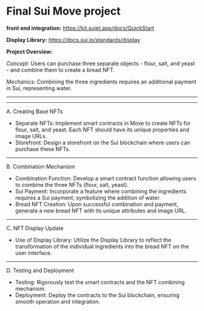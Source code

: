 # Final Sui Move project


**front end integration:**
https://kit.suiet.app/docs/QuickStart

**Display Library:**
https://docs.sui.io/standards/display

**Project Overview:**

*Concept:* Users can purchase three separate objects - flour, salt, and yeast - and combine them to create a bread NFT.

*Mechanics:* Combining the three ingredients requires an additional payment in Sui, representing water.

---

---

A. Creating Base NFTs
- Separate NFTs: Implement smart contracts in Move to create NFTs for flour, salt, and yeast. Each NFT should have its unique properties and image URLs.
- Storefront: Design a storefront on the Sui blockchain where users can purchase these NFTs.

---

B. Combination Mechanism
- Combination Function: Develop a smart contract function allowing users to combine the three NFTs (flour, salt, yeast).
- Sui Payment: Incorporate a feature where combining the ingredients requires a Sui payment, symbolizing the addition of water.
- Bread NFT Creation: Upon successful combination and payment, generate a new bread NFT with its unique attributes and image URL.

---

C. NFT Display Update
- Use of Display Library: Utilize the Display Library to reflect the transformation of the individual ingredients into the bread NFT on the user interface.

---

D. Testing and Deployment
- Testing: Rigorously test the smart contracts and the NFT combining mechanism.
- Deployment: Deploy the contracts to the Sui blockchain, ensuring smooth operation and integration.